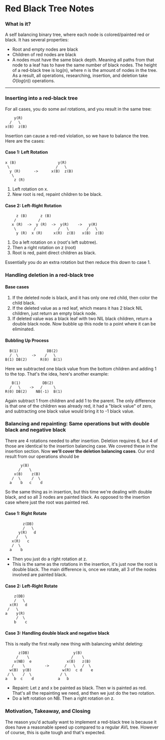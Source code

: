 # Red Black Tree Notes 


### What is it?
A self balancing binary tree, where each node is colored/painted red or black. It has several properties:
- Root and empty nodes are black
- Children of red nodes are black
- A nodes must have the same black depth. Meaning all paths from that node to a leaf has to have the same number of black nodes.
  The height of a red-black tree is log(n), where n is the amount of nodes in the tree. As a result, all operations, researching, insertion, and deletion take $O(log(n))$ operations.

---
### Inserting into a red-black tree
For all cases, you do some avl rotations, and you result in the same tree:
```
    y(R)
  /   \
x(B)  z(B)
```

Insertion can cause a red-red violation, so we have to balance the tree. Here are the cases:

#### Case 1: Left Rotation
```
x (B)                   y(R)
 \                     /   \
  y (R)      ->      x(B)  z(B)
   \
    z (R)
```
1. Left rotation on x.
2. New root is red, repaint children to be black.

#### Case 2: Left-Right Rotation
```
     z (B)      z (B)
    /          /
   x (R)  ->  y (R)  ->  y(R)    ->   y(R)
    \        /          /   \        /   \
     y (R)  x (R)     x(R)  z(B)   x(B)  z(B)
```
1. Do a left rotation on x (root's left subtree).
2. Then a right rotation on z (root)
3. Root is red, paint direct children as black.

Essentially you do an extra rotation but then reduce this down to case 1. 


### Handling deletion in a red-black tree

#### Base cases
1. If the deleted node is black, and it has only one red child, then color the child black.
2. If the deleted value as a red leaf, which means it has 2 black NIL children, just return an empty black node.
3. If deleted value was a black leaf with two NIL black children, return a double black node. Now bubble up this node to a point where it can be eliminated.

#### Bubbling Up Process
```
  B(1)             DB(2)
  /  \      ->    /   \
B(1) DB(2)      R(0)  B(1) 
```
Here we subtracted one black value from the bottom children and adding 1 to the top. That's the idea, here's another example:
```
   B(1)          DB(2)
  /   \    ->   /     \
R(0) DB(2)    NB(-1)  B(1)
```
Again subtract 1 from children and add 1 to the parent. The only difference is that one of the children was already red, it had a "black value" of zero, and subtracting one black value would bring it to -1 black value.

### Balancing and repainting: Same operations but with double black and negative black
There are 4 rotations needed to after insertion. Deletion requires 6, but 4 of those are identical to the insertion balancing case. We covered these in the insertion section. Now **we'll cover the deletion balancing cases**. Our end result from our operations should be
```
       y(B)
      /    \
    x(B)    z(B)
   /  \     /  \
  a    b   c    d
```
So the same thing as in insertion, but this time we're dealing with double black, and so all 3 nodes are painted black. As opposed to the insertion case where just the root was painted red.

#### Case 1: Right Rotate
``` 
        z(DB)
        /   \
      y(R)   d 
     /   \
   x(R)   c
   /  \
  a    b
```
- Then you just do a right rotation at z.
- This is the same as the rotations in the insertion, it's just now the root is double black. The main difference is, once we rotate, all 3 of the nodes involved are painted black.

#### Case 2: Left-Right Rotate
``` 
    z(DB)
    /   \
  x(R)   d
 /   \
a    y(R)
     /  \
    b    c
```

#### Case 3: Handling double black and negative black
This is really the first really new thing with balancing whilst deleting:
``` 
      z(DB)                    y(B)
     /    \                   /    \
    x(NB)  e                x(B)   z(B)
   /    \         ->       /   \   /  \
  w(B)  y(B)              w(R)  c d    e
 / \    /  \             / \
a   b  c    d           a   b
```
- Repaint: Let z and x be painted as black. Then w is painted as red. That's all the repainting we need, and then we just do the two rotation.
- Do a left rotation on NB. Then a right rotation on z.

### Motivation, Takeaway, and Closing
The reason you'd actually want to implement a red-black tree is because it does have a reasonable speed up compared to a regular AVL tree. However of course, this is quite tough and that's expected.